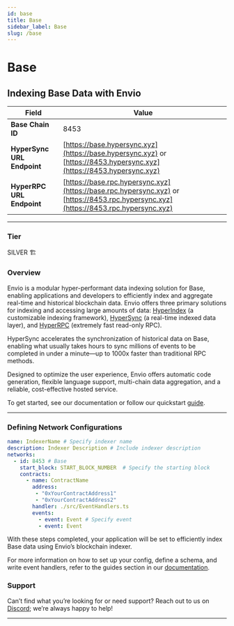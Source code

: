 ```yaml
---
id: base
title: Base
sidebar_label: Base
slug: /base
---
```


# Base

## Indexing Base Data with Envio

| **Field**                     | **Value**                                                                                          |
|-------------------------------|----------------------------------------------------------------------------------------------------|
| **Base Chain ID**     | 8453                                                                                            |
| **HyperSync URL Endpoint**    | [https://base.hypersync.xyz](https://base.hypersync.xyz) or [https://8453.hypersync.xyz](https://8453.hypersync.xyz) |
| **HyperRPC URL Endpoint**     | [https://base.rpc.hypersync.xyz](https://base.rpc.hypersync.xyz) or [https://8453.rpc.hypersync.xyz](https://8453.rpc.hypersync.xyz) |

---

### Tier

SILVER 🏗️

### Overview

Envio is a modular hyper-performant data indexing solution for Base, enabling applications and developers to efficiently index and aggregate real-time and historical blockchain data. Envio offers three primary solutions for indexing and accessing large amounts of data: [HyperIndex](/docs/HyperIndex/overview) (a customizable indexing framework), [HyperSync](/docs/HyperSync/overview) (a real-time indexed data layer), and [HyperRPC](/docs/HyperSync/overview-hyperrpc) (extremely fast read-only RPC).

HyperSync accelerates the synchronization of historical data on Base, enabling what usually takes hours to sync millions of events to be completed in under a minute—up to 1000x faster than traditional RPC methods.

Designed to optimize the user experience, Envio offers automatic code generation, flexible language support, multi-chain data aggregation, and a reliable, cost-effective hosted service.

To get started, see our documentation or follow our quickstart [guide](/docs/HyperIndex/contract-import).

---

### Defining Network Configurations

```yaml
name: IndexerName # Specify indexer name
description: Indexer Description # Include indexer description
networks:
  - id: 8453 # Base  
    start_block: START_BLOCK_NUMBER  # Specify the starting block
    contracts:
      - name: ContractName
        address:
         - "0xYourContractAddress1"
         - "0xYourContractAddress2"
        handler: ./src/EventHandlers.ts
        events:
          - event: Event # Specify event
          - event: Event
```

With these steps completed, your application will be set to efficiently index Base data using Envio’s blockchain indexer.

For more information on how to set up your config, define a schema, and write event handlers, refer to the guides section in our [documentation](/docs/HyperIndex/configuration-file).

### Support

Can’t find what you’re looking for or need support? Reach out to us on [Discord](https://discord.com/invite/Q9qt8gZ2fX); we’re always happy to help!

---
